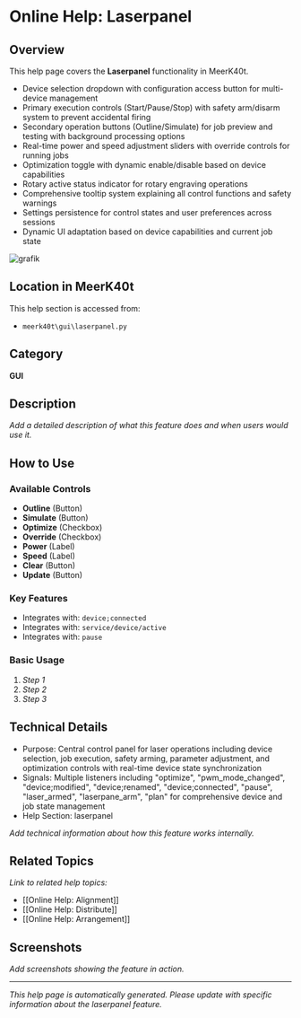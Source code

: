 # Online Help: Laserpanel

## Overview

This help page covers the **Laserpanel** functionality in MeerK40t.

- Device selection dropdown with configuration access button for multi-device management
- Primary execution controls (Start/Pause/Stop) with safety arm/disarm system to prevent accidental firing
- Secondary operation buttons (Outline/Simulate) for job preview and testing with background processing options
- Real-time power and speed adjustment sliders with override controls for running jobs
- Optimization toggle with dynamic enable/disable based on device capabilities
- Rotary active status indicator for rotary engraving operations
- Comprehensive tooltip system explaining all control functions and safety warnings
- Settings persistence for control states and user preferences across sessions
- Dynamic UI adaptation based on device capabilities and current job state

![grafik](https://github.com/meerk40t/meerk40t/assets/2670784/7a77ad01-48c9-48d6-9194-9d88e317ba61)

## Location in MeerK40t

This help section is accessed from:
- `meerk40t\gui\laserpanel.py`

## Category

**GUI**

## Description

*Add a detailed description of what this feature does and when users would use it.*

## How to Use

### Available Controls

- **Outline** (Button)
- **Simulate** (Button)
- **Optimize** (Checkbox)
- **Override** (Checkbox)
- **Power** (Label)
- **Speed** (Label)
- **Clear** (Button)
- **Update** (Button)

### Key Features

- Integrates with: `device;connected`
- Integrates with: `service/device/active`
- Integrates with: `pause`

### Basic Usage

1. *Step 1*
2. *Step 2*
3. *Step 3*

## Technical Details

- Purpose: Central control panel for laser operations including device selection, job execution, safety arming, parameter adjustment, and optimization controls with real-time device state synchronization
- Signals: Multiple listeners including "optimize", "pwm_mode_changed", "device;modified", "device;renamed", "device;connected", "pause", "laser_armed", "laserpane_arm", "plan" for comprehensive device and job state management
- Help Section: laserpanel

*Add technical information about how this feature works internally.*

## Related Topics

*Link to related help topics:*

- [[Online Help: Alignment]]
- [[Online Help: Distribute]]
- [[Online Help: Arrangement]]

## Screenshots

*Add screenshots showing the feature in action.*

---

*This help page is automatically generated. Please update with specific information about the laserpanel feature.*
